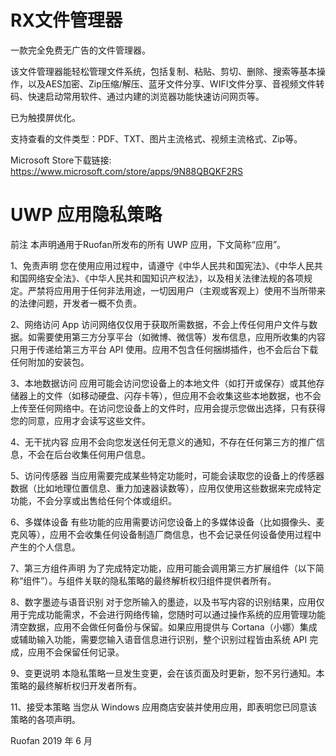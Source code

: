 # RX文件管理器

一款完全免费无广告的文件管理器。

该文件管理器能轻松管理文件系统，包括复制、粘贴、剪切、删除、搜索等基本操作，以及AES加密、Zip压缩/解压、蓝牙文件分享、WIFI文件分享、音视频文件转码、快速启动常用软件、通过内建的浏览器功能快速访问网页等。

已为触摸屏优化。

支持查看的文件类型：PDF、TXT、图片主流格式、视频主流格式、Zip等。



Microsoft Store下载链接:
https://www.microsoft.com/store/apps/9N88QBQKF2RS

# UWP 应用隐私策略
前注  本声明通用于Ruofan所发布的所有 UWP 应用，下文简称“应用”。

 

1、免责声明
您在使用应用过程中，请遵守《中华人民共和国宪法》、《中华人民共和国网络安全法》、《中华人民共和国知识产权法》，以及相关法律法规的各项规定。严禁将应用用于任何非法用途，一切因用户（主观或客观上）使用不当所带来的法律问题，开发者一概不负责。

2、网络访问
App 访问网络仅仅用于获取所需数据，不会上传任何用户文件与数据。如需要使用第三方分享平台（如微博、微信等）发布信息，应用所收集的内容只用于传递给第三方平台 API 使用。应用不包含任何捆绑插件，也不会后台下载任何附加的安装包。

3、本地数据访问
应用可能会访问您设备上的本地文件（如打开或保存）或其他存储器上的文件（如移动硬盘、闪存卡等），但应用不会收集这些本地数据，也不会上传至任何网络中。在访问您设备上的文件时，应用会提示您做出选择，只有获得您的同意，应用才会读写这些文件。

4、无干扰内容
应用不会向您发送任何无意义的通知，不存在任何第三方的推广信息，不会在后台收集任何用户信息。

5、访问传感器
当应用需要完成某些特定功能时，可能会读取您的设备上的传感器数据（比如地理位置信息、重力加速器读数等），应用仅使用这些数据来完成特定功能，不会分享或出售给任何个体或组织。

6、多媒体设备
有些功能的应用需要访问您设备上的多媒体设备（比如摄像头、麦克风等），应用不会收集任何设备制造厂商信息，也不会记录任何设备使用过程中产生的个人信息。

7、第三方组件声明
为了完成特定功能，应用可能会调用第三方扩展组件（以下简称“组件”）。与组件关联的隐私策略的最终解析权归组件提供者所有。

8、数字墨迹与语音识别
对于您所输入的墨迹，以及书写内容的识别结果，应用仅用于完成功能需求，不会进行网络传输，您随时可以通过操作系统的应用管理功能清空数据，应用不会做任何备份与保留。如果应用提供与 Cortana（小娜）集成或辅助输入功能，需要您输入语音信息进行识别，整个识别过程皆由系统 API 完成，应用不会保留任何记录。

9、变更说明
本隐私策略一旦发生变更，会在该页面及时更新，恕不另行通知。本策略的最终解析权归开发者所有。

11、接受本策略
当您从 Windows 应用商店安装并使用应用，即表明您已同意该策略的各项声明。

 

 

Ruofan
2019 年 6 月                               
